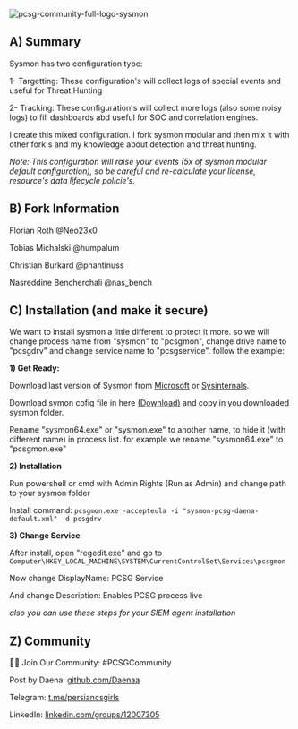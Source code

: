 ![pcsg-community-full-logo-sysmon](https://user-images.githubusercontent.com/58658008/229286833-0e6b0600-afdc-4ff2-8ee0-021f49e80835.gif)

## A) Summary

Sysmon has two configuration type:

1- Targetting: These configuration's will collect logs of special events and useful for Threat Hunting

2- Tracking: These configuration's will collect more logs (also some noisy logs) to fill dashboards abd useful for SOC and correlation engines.



I create this mixed configuration. I fork sysmon modular and then mix it with other fork's and my knowledge about detection and threat hunting.



*Note: This configuration will raise your events (5x of sysmon modular default configuration), so be careful and re-calculate your license, resource's data lifecycle policie's.*



## B) Fork Information

Florian Roth @Neo23x0

Tobias Michalski @humpalum

Christian Burkard @phantinuss

Nasreddine Bencherchali @nas_bench



## C) Installation (and make it secure)

We want to install sysmon a little different to protect it more. so we will change process name from "sysmon" to "pcsgmon", change drive name to "pcsgdrv" and change service name to "pcsgservice". follow the example:


**1) Get Ready:**

Download last version of Sysmon from [Microsoft](https://learn.microsoft.com/en-us/sysinternals/downloads/sysmon) or [Sysinternals](https://download.sysinternals.com/files/Sysmon.zip).

Download symon cofig file in here [(Download)](https://github.com/pcsg-community/sysmon-config/blob/main/sysmon-pcsg-daena-default.xml) and copy in you downloaded sysmon folder.

Rename "sysmon64.exe" or "sysmon.exe" to another name, to hide it (with different name) in process list. for example we rename "sysmon64.exe" to "pcsgmon.exe"


**2) Installation**

Run powershell or cmd with Admin Rights (Run as Admin) and change path to your sysmon folder

Install command: `pcsgmon.exe -accepteula -i "sysmon-pcsg-daena-default.xml" -d pcsgdrv`


**3) Change Service**

After install, open "regedit.exe" and go to `Computer\HKEY_LOCAL_MACHINE\SYSTEM\CurrentControlSet\Services\pcsgmon`

Now change DisplayName: PCSG Service

And change Description: Enables PCSG process live



*also you can use these steps for your SIEM agent installation*



## Z) Community

👩‍💻 Join Our Community: #PCSGCommunity

Post by Daena: [github.com/Daenaa](https://github.com/Daenaa)

Telegram: [t.me/persiancsgirls](https://t.me/persiancsgirls)

LinkedIn: [linkedin.com/groups/12007305](https://linkedin.com/groups/12007305)
